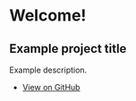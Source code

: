# Welcome!

## Example project title

Example description.

* [View on GitHub](https://example/link)



